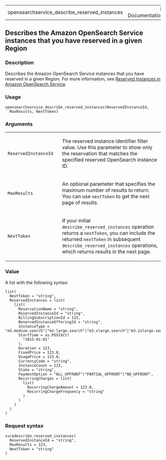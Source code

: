<table style="width: 100%;">
<tbody>
<tr class="odd">
<td>opensearchservice_describe_reserved_instances</td>
<td style="text-align: right;">R Documentation</td>
</tr>
</tbody>
</table>

## Describes the Amazon OpenSearch Service instances that you have reserved in a given Region

### Description

Describes the Amazon OpenSearch Service instances that you have reserved
in a given Region. For more information, see [Reserved Instances in
Amazon OpenSearch
Service](https://docs.aws.amazon.com/opensearch-service/latest/developerguide/ri.html).

### Usage

    opensearchservice_describe_reserved_instances(ReservedInstanceId,
      MaxResults, NextToken)

### Arguments

<table>
<colgroup>
<col style="width: 35%" />
<col style="width: 65%" />
</colgroup>
<tbody>
<tr class="odd">
<td><code
id="opensearchservice_describe_reserved_instances_:_ReservedInstanceId">ReservedInstanceId</code></td>
<td><p>The reserved instance identifier filter value. Use this parameter
to show only the reservation that matches the specified reserved
OpenSearch instance ID.</p></td>
</tr>
<tr class="even">
<td><code
id="opensearchservice_describe_reserved_instances_:_MaxResults">MaxResults</code></td>
<td><p>An optional parameter that specifies the maximum number of
results to return. You can use <code>nextToken</code> to get the next
page of results.</p></td>
</tr>
<tr class="odd">
<td><code
id="opensearchservice_describe_reserved_instances_:_NextToken">NextToken</code></td>
<td><p>If your initial <code>describe_reserved_instances</code>
operation returns a <code>nextToken</code>, you can include the returned
<code>nextToken</code> in subsequent
<code>describe_reserved_instances</code> operations, which returns
results in the next page.</p></td>
</tr>
</tbody>
</table>

### Value

A list with the following syntax:

    list(
      NextToken = "string",
      ReservedInstances = list(
        list(
          ReservationName = "string",
          ReservedInstanceId = "string",
          BillingSubscriptionId = 123,
          ReservedInstanceOfferingId = "string",
          InstanceType = "m3.medium.search"|"m3.large.search"|"m3.xlarge.search"|"m3.2xlarge.search"|"m4.large.search"|"m4.xlarge.search"|"m4.2xlarge.search"|"m4.4xlarge.search"|"m4.10xlarge.search"|"m5.large.search"|"m5.xlarge.search"|"m5.2xlarge.search"|"m5.4xlarge.search"|"m5.12xlarge.search"|"m5.24xlarge.search"|"r5.large.search"|"r5.xlarge.search"|"r5.2xlarge.search"|"r5.4xlarge.search"|"r5.12xlarge.search"|"r5.24xlarge.search"|"c5.large.search"|"c5.xlarge.search"|"c5.2xlarge.search"|"c5.4xlarge.search"|"c5.9xlarge.search"|"c5.18xlarge.search"|"t3.nano.search"|"t3.micro.search"|"t3.small.search"|"t3.medium.search"|"t3.large.search"|"t3.xlarge.search"|"t3.2xlarge.search"|"ultrawarm1.medium.search"|"ultrawarm1.large.search"|"ultrawarm1.xlarge.search"|"t2.micro.search"|"t2.small.search"|"t2.medium.search"|"r3.large.search"|"r3.xlarge.search"|"r3.2xlarge.search"|"r3.4xlarge.search"|"r3.8xlarge.search"|"i2.xlarge.search"|"i2.2xlarge.search"|"d2.xlarge.search"|"d2.2xlarge.search"|"d2.4xlarge.search"|"d2.8xlarge.search"|"c4.large.search"|"c4.xlarge.search"|"c4.2xlarge.search"|"c4.4xlarge.search"|"c4.8xlarge.search"|"r4.large.search"|"r4.xlarge.search"|"r4.2xlarge.search"|"r4.4xlarge.search"|"r4.8xlarge.search"|"r4.16xlarge.search"|"i3.large.search"|"i3.xlarge.search"|"i3.2xlarge.search"|"i3.4xlarge.search"|"i3.8xlarge.search"|"i3.16xlarge.search"|"r6g.large.search"|"r6g.xlarge.search"|"r6g.2xlarge.search"|"r6g.4xlarge.search"|"r6g.8xlarge.search"|"r6g.12xlarge.search"|"m6g.large.search"|"m6g.xlarge.search"|"m6g.2xlarge.search"|"m6g.4xlarge.search"|"m6g.8xlarge.search"|"m6g.12xlarge.search"|"c6g.large.search"|"c6g.xlarge.search"|"c6g.2xlarge.search"|"c6g.4xlarge.search"|"c6g.8xlarge.search"|"c6g.12xlarge.search"|"r6gd.large.search"|"r6gd.xlarge.search"|"r6gd.2xlarge.search"|"r6gd.4xlarge.search"|"r6gd.8xlarge.search"|"r6gd.12xlarge.search"|"r6gd.16xlarge.search"|"t4g.small.search"|"t4g.medium.search",
          StartTime = as.POSIXct(
            "2015-01-01"
          ),
          Duration = 123,
          FixedPrice = 123.0,
          UsagePrice = 123.0,
          CurrencyCode = "string",
          InstanceCount = 123,
          State = "string",
          PaymentOption = "ALL_UPFRONT"|"PARTIAL_UPFRONT"|"NO_UPFRONT",
          RecurringCharges = list(
            list(
              RecurringChargeAmount = 123.0,
              RecurringChargeFrequency = "string"
            )
          )
        )
      )
    )

### Request syntax

    svc$describe_reserved_instances(
      ReservedInstanceId = "string",
      MaxResults = 123,
      NextToken = "string"
    )
